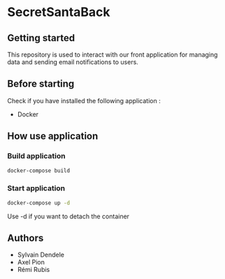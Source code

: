 # SecretSantaBack

## Getting started

This repository is used to interact with our front application for managing data and sending email notifications to users.

## Before starting

Check if you have installed the following application :

- Docker

## How use application

### Build application

```bash
docker-compose build
```

### Start application

```bash
docker-compose up -d
```

Use -d if you want to detach the container

## Authors

- Sylvain Dendele
- Axel Pion
- Rémi Rubis